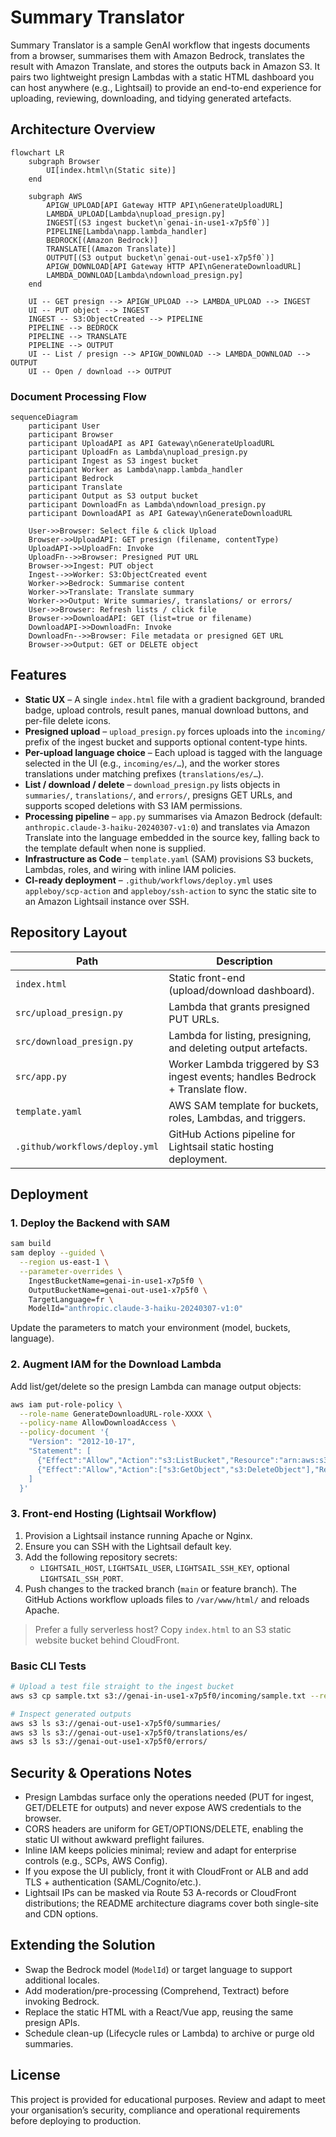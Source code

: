 # Summary Translator

Summary Translator is a sample GenAI workflow that ingests documents from a browser, summarises them with Amazon Bedrock, translates the result with Amazon Translate, and stores the outputs back in Amazon S3. It pairs two lightweight presign Lambdas with a static HTML dashboard you can host anywhere (e.g., Lightsail) to provide an end-to-end experience for uploading, reviewing, downloading, and tidying generated artefacts.

## Architecture Overview

```mermaid
flowchart LR
    subgraph Browser
        UI[index.html\n(Static site)]
    end

    subgraph AWS
        APIGW_UPLOAD[API Gateway HTTP API\nGenerateUploadURL]
        LAMBDA_UPLOAD[Lambda\nupload_presign.py]
        INGEST[(S3 ingest bucket\n`genai-in-use1-x7p5f0`)]
        PIPELINE[Lambda\napp.lambda_handler]
        BEDROCK[(Amazon Bedrock)]
        TRANSLATE[(Amazon Translate)]
        OUTPUT[(S3 output bucket\n`genai-out-use1-x7p5f0`)]
        APIGW_DOWNLOAD[API Gateway HTTP API\nGenerateDownloadURL]
        LAMBDA_DOWNLOAD[Lambda\ndownload_presign.py]
    end

    UI -- GET presign --> APIGW_UPLOAD --> LAMBDA_UPLOAD --> INGEST
    UI -- PUT object --> INGEST
    INGEST -- S3:ObjectCreated --> PIPELINE
    PIPELINE --> BEDROCK
    PIPELINE --> TRANSLATE
    PIPELINE --> OUTPUT
    UI -- List / presign --> APIGW_DOWNLOAD --> LAMBDA_DOWNLOAD --> OUTPUT
    UI -- Open / download --> OUTPUT
```

### Document Processing Flow

```mermaid
sequenceDiagram
    participant User
    participant Browser
    participant UploadAPI as API Gateway\nGenerateUploadURL
    participant UploadFn as Lambda\nupload_presign.py
    participant Ingest as S3 ingest bucket
    participant Worker as Lambda\napp.lambda_handler
    participant Bedrock
    participant Translate
    participant Output as S3 output bucket
    participant DownloadFn as Lambda\ndownload_presign.py
    participant DownloadAPI as API Gateway\nGenerateDownloadURL

    User->>Browser: Select file & click Upload
    Browser->>UploadAPI: GET presign (filename, contentType)
    UploadAPI->>UploadFn: Invoke
    UploadFn-->>Browser: Presigned PUT URL
    Browser->>Ingest: PUT object
    Ingest-->>Worker: S3:ObjectCreated event
    Worker->>Bedrock: Summarise content
    Worker->>Translate: Translate summary
    Worker->>Output: Write summaries/, translations/ or errors/
    User->>Browser: Refresh lists / click file
    Browser->>DownloadAPI: GET (list=true or filename)
    DownloadAPI->>DownloadFn: Invoke
    DownloadFn-->>Browser: File metadata or presigned GET URL
    Browser->>Output: GET or DELETE object
```

## Features

- **Static UX** – A single `index.html` file with a gradient background, branded badge, upload controls, result panes, manual download buttons, and per-file delete icons.
- **Presigned upload** – `upload_presign.py` forces uploads into the `incoming/` prefix of the ingest bucket and supports optional content-type hints.
- **Per-upload language choice** – Each upload is tagged with the language selected in the UI (e.g., `incoming/es/…`), and the worker stores translations under matching prefixes (`translations/es/…`).
- **List / download / delete** – `download_presign.py` lists objects in `summaries/`, `translations/`, and `errors/`, presigns GET URLs, and supports scoped deletions with S3 IAM permissions.
- **Processing pipeline** – `app.py` summarises via Amazon Bedrock (default: `anthropic.claude-3-haiku-20240307-v1:0`) and translates via Amazon Translate into the language embedded in the source key, falling back to the template default when none is supplied.
- **Infrastructure as Code** – `template.yaml` (SAM) provisions S3 buckets, Lambdas, roles, and wiring with inline IAM policies.
- **CI-ready deployment** – `.github/workflows/deploy.yml` uses `appleboy/scp-action` and `appleboy/ssh-action` to sync the static site to an Amazon Lightsail instance over SSH.

## Repository Layout

| Path | Description |
| --- | --- |
| `index.html` | Static front-end (upload/download dashboard). |
| `src/upload_presign.py` | Lambda that grants presigned PUT URLs. |
| `src/download_presign.py` | Lambda for listing, presigning, and deleting output artefacts. |
| `src/app.py` | Worker Lambda triggered by S3 ingest events; handles Bedrock + Translate flow. |
| `template.yaml` | AWS SAM template for buckets, roles, Lambdas, and triggers. |
| `.github/workflows/deploy.yml` | GitHub Actions pipeline for Lightsail static hosting deployment. |

## Deployment

### 1. Deploy the Backend with SAM

```bash
sam build
sam deploy --guided \
  --region us-east-1 \
  --parameter-overrides \
    IngestBucketName=genai-in-use1-x7p5f0 \
    OutputBucketName=genai-out-use1-x7p5f0 \
    TargetLanguage=fr \
    ModelId="anthropic.claude-3-haiku-20240307-v1:0"
```

Update the parameters to match your environment (model, buckets, language).

### 2. Augment IAM for the Download Lambda

Add list/get/delete so the presign Lambda can manage output objects:

```bash
aws iam put-role-policy \
  --role-name GenerateDownloadURL-role-XXXX \
  --policy-name AllowDownloadAccess \
  --policy-document '{
    "Version": "2012-10-17",
    "Statement": [
      {"Effect":"Allow","Action":"s3:ListBucket","Resource":"arn:aws:s3:::genai-out-use1-x7p5f0"},
      {"Effect":"Allow","Action":["s3:GetObject","s3:DeleteObject"],"Resource":"arn:aws:s3:::genai-out-use1-x7p5f0/*"}
    ]
  }'
```

### 3. Front-end Hosting (Lightsail Workflow)

1. Provision a Lightsail instance running Apache or Nginx.
2. Ensure you can SSH with the Lightsail default key.
3. Add the following repository secrets:
   - `LIGHTSAIL_HOST`, `LIGHTSAIL_USER`, `LIGHTSAIL_SSH_KEY`, optional `LIGHTSAIL_SSH_PORT`.
4. Push changes to the tracked branch (`main` or feature branch). The GitHub Actions workflow uploads files to `/var/www/html/` and reloads Apache.

> Prefer a fully serverless host? Copy `index.html` to an S3 static website bucket behind CloudFront.

### Basic CLI Tests

```bash
# Upload a test file straight to the ingest bucket
aws s3 cp sample.txt s3://genai-in-use1-x7p5f0/incoming/sample.txt --region us-east-1

# Inspect generated outputs
aws s3 ls s3://genai-out-use1-x7p5f0/summaries/
aws s3 ls s3://genai-out-use1-x7p5f0/translations/es/
aws s3 ls s3://genai-out-use1-x7p5f0/errors/
```

## Security & Operations Notes

- Presign Lambdas surface only the operations needed (PUT for ingest, GET/DELETE for outputs) and never expose AWS credentials to the browser.
- CORS headers are uniform for GET/OPTIONS/DELETE, enabling the static UI without awkward preflight failures.
- Inline IAM keeps policies minimal; review and adapt for enterprise controls (e.g., SCPs, AWS Config).
- If you expose the UI publicly, front it with CloudFront or ALB and add TLS + authentication (SAML/Cognito/etc.).
- Lightsail IPs can be masked via Route 53 A-records or CloudFront distributions; the README architecture diagrams cover both single-site and CDN options.

## Extending the Solution

- Swap the Bedrock model (`ModelId`) or target language to support additional locales.
- Add moderation/pre-processing (Comprehend, Textract) before invoking Bedrock.
- Replace the static HTML with a React/Vue app, reusing the same presign APIs.
- Schedule clean-up (Lifecycle rules or Lambda) to archive or purge old summaries.

## License

This project is provided for educational purposes. Review and adapt to meet your organisation’s security, compliance and operational requirements before deploying to production.
